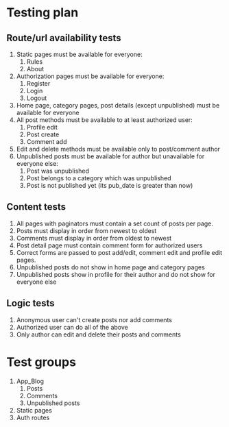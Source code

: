 # Testing plan

## Route/url availability tests
1. Static pages must be available for everyone:
   1. Rules
   2. About
2. Authorization pages must be available for everyone:
   1. Register
   2. Login
   3. Logout
3. Home page, category pages, post details (except unpublished) must be available for everyone
4. All post methods must be available to at least authorized user:
   1. Profile edit
   2. Post create
   3. Comment add
5. Edit and delete methods must be available only to post/comment author
6. Unpublished posts must be available for author but unavailable for everyone else:
   1. Post was unpublished
   2. Post belongs to a category which was unpublished
   3. Post is not published yet (its pub_date is greater than now)

## Content tests
1. All pages with paginators must contain a set count of posts per page.
2. Posts must display in order from newest to oldest
3. Comments must display in order from oldest to newest
4. Post detail page must contain comment form for authorized users
5. Correct forms are passed to post add/edit, comment edit and profile edit pages.
6. Unpublished posts do not show in home page and category pages
7. Unpublished posts show in profile for their author and do not show for everyone else

## Logic tests
1. Anonymous user can't create posts nor add comments
2. Authorized user can do all of the above
3. Only author can edit and delete their posts and comments

# Test groups
1. App_Blog
   1. Posts
   2. Comments
   3. Unpublished posts
2. Static pages
3. Auth routes